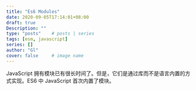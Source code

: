```yaml
---
title: "Es6 Modules"
date: 2020-09-05T17:14:01+08:00
draft: true
Description: ""
type: "posts"    # posts | series
tags: [esm, javascript]
series: []
author: "Gl"
cover: false     # image name
---
```


JavaScript 拥有模块已有很长时间了。但是，它们是通过库而不是语言内置的方式实现。ES6 中 JavaScript 首次内置了模块。

